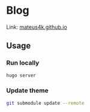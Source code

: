 # Blog

Link: [mateus4k.github.io](https://mateus4k.github.io/)

## Usage

### Run locally

```sh
hugo server
```

### Update theme

```sh
git submodule update --remote
```
